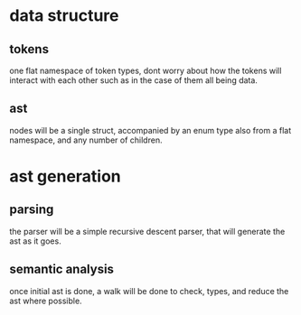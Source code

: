 # data structure 

## tokens

one flat namespace of token types, dont worry about how the tokens will interact with each other such as in the case of them all being data.

## ast 

nodes will be a single struct, accompanied by an enum type also from a flat namespace, and any number of children. 

# ast generation 

## parsing

the parser will be a simple recursive descent parser, that will generate the ast as it goes.

## semantic analysis

once initial ast is done, a walk will be done to check, types, and reduce the ast where possible.
